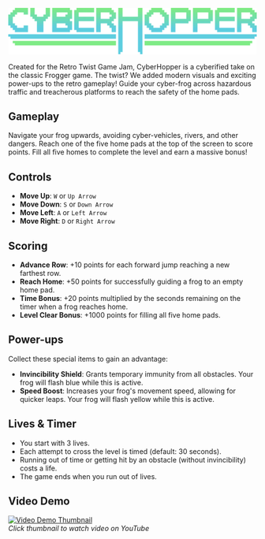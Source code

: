 ![](Assets/Sprites/UI/CyberHopper.png)

Created for the Retro Twist Game Jam, CyberHopper is a cyberified take on the classic Frogger game. The twist? We added modern visuals and exciting power-ups to the retro gameplay! Guide your cyber-frog across hazardous traffic and treacherous platforms to reach the safety of the home pads.

## Gameplay

Navigate your frog upwards, avoiding cyber-vehicles, rivers, and other dangers. Reach one of the five home pads at the top of the screen to score points. Fill all five homes to complete the level and earn a massive bonus!

## Controls

*   **Move Up**: `W` or `Up Arrow`
*   **Move Down**: `S` or `Down Arrow`
*   **Move Left**: `A` or `Left Arrow`
*   **Move Right**: `D` or `Right Arrow`

## Scoring

*   **Advance Row**: +10 points for each forward jump reaching a new farthest row.
*   **Reach Home**: +50 points for successfully guiding a frog to an empty home pad.
*   **Time Bonus**: +20 points multiplied by the seconds remaining on the timer when a frog reaches home.
*   **Level Clear Bonus**: +1000 points for filling all five home pads.

## Power-ups

Collect these special items to gain an advantage:

*   **Invincibility Shield**: Grants temporary immunity from all obstacles. Your frog will flash blue while this is active.
*   **Speed Boost**: Increases your frog's movement speed, allowing for quicker leaps. Your frog will flash yellow while this is active.

## Lives & Timer

*   You start with 3 lives.
*   Each attempt to cross the level is timed (default: 30 seconds).
*   Running out of time or getting hit by an obstacle (without invincibility) costs a life.
*   The game ends when you run out of lives.

## Video Demo
<a href="https://youtu.be/lIKwja8sE-4" target="_blank">
 <img src="https://i9.ytimg.com/vi/lIKwja8sE-4/mqdefault.jpg?sqp=CKDcrb8G-oaymwEmCMACELQB8quKqQMa8AEB-AH-CYACsAWKAgwIABABGDUgZSg7MA8=&rs=AOn4CLDkeZBoA6dbOwhT2mgbWVEBOGyJKg" alt="Video Demo Thumbnail" width="600">
</a>
<br>
<em>Click thumbnail to watch video on YouTube</em>
